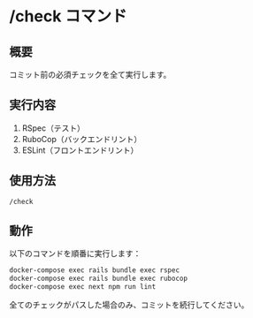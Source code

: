 # /check コマンド

## 概要
コミット前の必須チェックを全て実行します。

## 実行内容
1. RSpec（テスト）
2. RuboCop（バックエンドリント）
3. ESLint（フロントエンドリント）

## 使用方法
```
/check
```

## 動作
以下のコマンドを順番に実行します：
```bash
docker-compose exec rails bundle exec rspec
docker-compose exec rails bundle exec rubocop
docker-compose exec next npm run lint
```

全てのチェックがパスした場合のみ、コミットを続行してください。